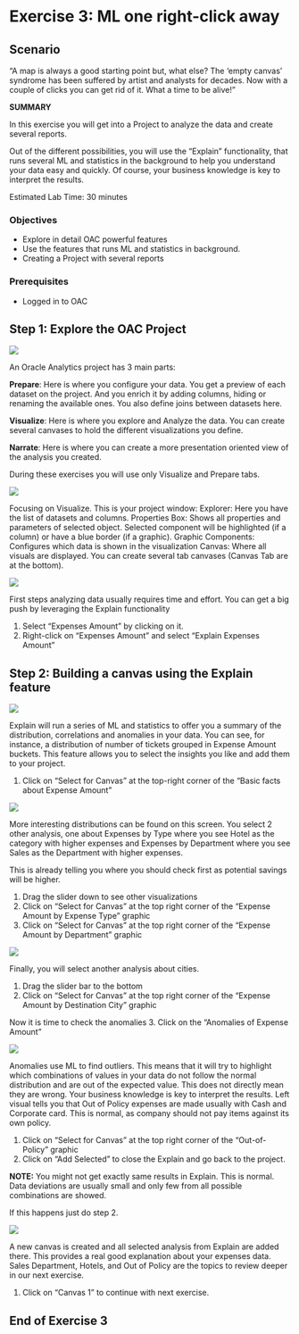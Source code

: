 # Exercise 3: ML one right-click away

## Scenario

“A map is always a good starting point but, what else? The ‘empty canvas’ syndrome has been suffered by artist and analysts for decades. Now with a couple of clicks you can get rid of it. What a time to be alive!”

__SUMMARY__

In this exercise you will get into a Project to analyze the data and create several reports.

Out of the different possibilities, you will use the “Explain” functionality, that runs several ML and statistics in the background to help you understand your data easy and quickly. Of course, your business knowledge is key to interpret the results.

Estimated Lab Time: 30 minutes

### Objectives

* Explore in detail OAC powerful features
* Use the features that runs ML and statistics in background.
* Creating a Project with several reports

### Prerequisites
* Logged in to OAC

## **Step 1**: Explore the OAC Project

![](images/oac-ml-option.png " ")

An Oracle Analytics project has 3 main parts:

**Prepare**: Here is where you configure your data. You get a preview of each dataset on the project. And you enrich it by adding columns, hiding or renaming the available ones. You also define joins between datasets here.

**Visualize**: Here is where you explore and Analyze the data.
You can create several canvases to hold the different visualizations you define.

**Narrate**: Here is where you can create a more presentation oriented view of the analysis you created.

During these exercises you will use only Visualize and Prepare tabs.

![](images/oac-ml-dashboard.png " ")

Focusing on Visualize. This is your project window:
Explorer: Here you have the list of datasets and columns.
Properties Box: Shows all properties and parameters of selected object. Selected component will be highlighted (if a column) or have a blue border (if a graphic).
Graphic Components: Configures which data is shown in the visualization
Canvas: Where all visuals are displayed. You can create several tab canvases (Canvas Tab are at the bottom).

![](images/oac-ml-expense.png " ")

First steps analyzing data usually requires time and effort. You can get a big push by leveraging the Explain functionality
1. Select “Expenses Amount” by clicking on it.
2. Right-click on “Expenses Amount” and select “Explain Expenses Amount”

## **Step 2**: Building a canvas using the **Explain** feature

![](images/oac-ml-select-for-canvas.png " ")

Explain will run a series of ML and statistics to offer you a summary of the distribution, correlations and anomalies in your data.
You can see, for instance, a distribution of number of tickets grouped in Expense Amount buckets.
This feature allows you to select the insights you like and add them to your project.
1. Click on “Select for Canvas” at the top-right corner of the “Basic facts about Expense Amount”

![](images/oac-ml-basic-facts.png " ")

More interesting distributions can be found on this screen.
You select 2 other analysis, one about Expenses by Type where you see Hotel as the category with higher expenses and
Expenses by Department where you see Sales as the Department with higher expenses.

This is already telling you where you should check first as potential savings will be higher.
1. Drag the slider down to see other visualizations
2. Click on “Select for Canvas” at the top right corner of the “Expense Amount by Expense Type” graphic
3. Click on “Select for Canvas” at the top right corner of the “Expense Amount by Department” graphic

![](images/oac-ml-anomalies.png " ")

Finally, you will select another analysis about cities.
1. Drag the slider bar to the bottom
2. Click on “Select for Canvas” at the top right corner of the “Expense Amount by Destination City” graphic

Now it is time to check the anomalies
3. Click on the “Anomalies of Expense Amount”

![](images/oac-ml-add-selected.png " ")

Anomalies use ML to find outliers. This means that it will try to highlight which combinations of values in your data do not follow the normal distribution and are out of the expected value.
This does not directly mean they are wrong. Your business knowledge is key to interpret the results.
Left visual tells you that Out of Policy expenses are made usually with Cash and Corporate card. This is normal, as company should not pay items against its own policy.
1. Click on “Select for Canvas” at the top right corner of the “Out-of-Policy” graphic
2. Click on “Add Selected” to close the Explain and go back to the project.

**NOTE:** You might not get exactly same results in Explain. This is normal. Data deviations are usually small and only few from all possible combinations are showed. 

If this happens just do step 2.

![](images/oac-ml-canvas.png " ")

A new canvas is created and all selected analysis from Explain are added there.
This provides a real good explanation about your expenses data.
Sales Department, Hotels, and Out of Policy are the topics to review deeper in our next exercise.
1. Click on “Canvas 1” to continue with next exercise.

## End of Exercise 3